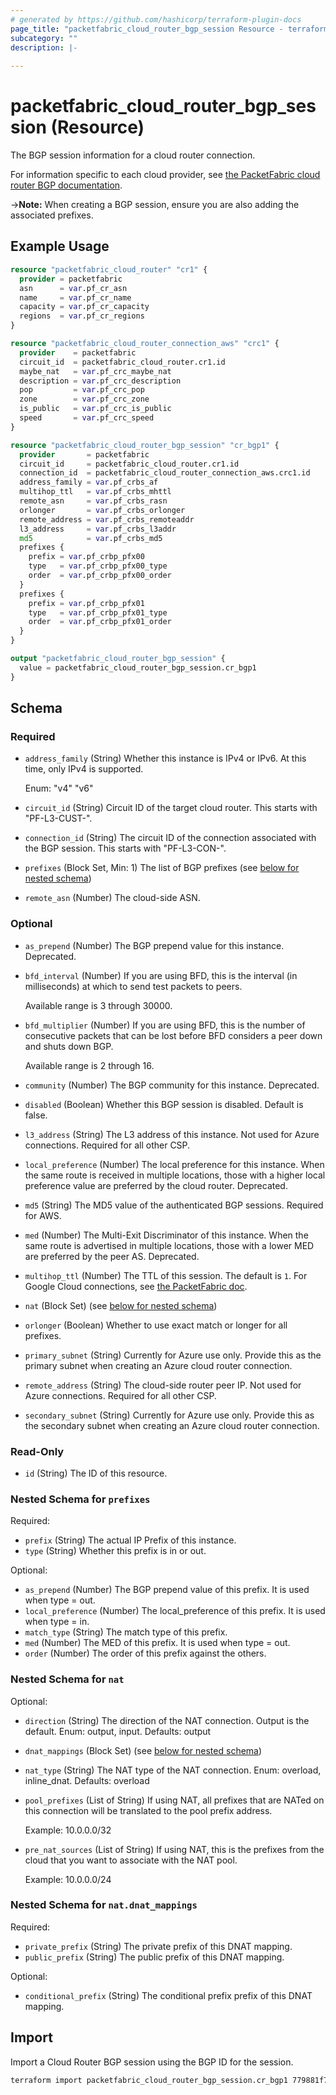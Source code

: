 ```yaml
---
# generated by https://github.com/hashicorp/terraform-plugin-docs
page_title: "packetfabric_cloud_router_bgp_session Resource - terraform-provider-packetfabric"
subcategory: ""
description: |-
  
---
```


# packetfabric_cloud_router_bgp_session (Resource)

The BGP session information for a cloud router connection. 

For information specific to each cloud provider, see [the PacketFabric cloud router BGP documentation](https://docs.packetfabric.com/cr/bgp/).

->**Note:** When creating a BGP session, ensure you are also adding the associated prefixes.

## Example Usage

```terraform
resource "packetfabric_cloud_router" "cr1" {
  provider = packetfabric
  asn      = var.pf_cr_asn
  name     = var.pf_cr_name
  capacity = var.pf_cr_capacity
  regions  = var.pf_cr_regions
}

resource "packetfabric_cloud_router_connection_aws" "crc1" {
  provider    = packetfabric
  circuit_id  = packetfabric_cloud_router.cr1.id
  maybe_nat   = var.pf_crc_maybe_nat
  description = var.pf_crc_description
  pop         = var.pf_crc_pop
  zone        = var.pf_crc_zone
  is_public   = var.pf_crc_is_public
  speed       = var.pf_crc_speed
}

resource "packetfabric_cloud_router_bgp_session" "cr_bgp1" {
  provider       = packetfabric
  circuit_id     = packetfabric_cloud_router.cr1.id
  connection_id  = packetfabric_cloud_router_connection_aws.crc1.id
  address_family = var.pf_crbs_af
  multihop_ttl   = var.pf_crbs_mhttl
  remote_asn     = var.pf_crbs_rasn
  orlonger       = var.pf_crbs_orlonger
  remote_address = var.pf_crbs_remoteaddr
  l3_address     = var.pf_crbs_l3addr
  md5            = var.pf_crbs_md5
  prefixes {
    prefix = var.pf_crbp_pfx00
    type   = var.pf_crbp_pfx00_type
    order  = var.pf_crbp_pfx00_order
  }
  prefixes {
    prefix = var.pf_crbp_pfx01
    type   = var.pf_crbp_pfx01_type
    order  = var.pf_crbp_pfx01_order
  }
}

output "packetfabric_cloud_router_bgp_session" {
  value = packetfabric_cloud_router_bgp_session.cr_bgp1
}
```

<!-- schema generated by tfplugindocs -->
## Schema

### Required

- `address_family` (String) Whether this instance is IPv4 or IPv6. At this time, only IPv4 is supported.

	Enum: "v4" "v6"
- `circuit_id` (String) Circuit ID of the target cloud router. This starts with "PF-L3-CUST-".
- `connection_id` (String) The circuit ID of the connection associated with the BGP session. This starts with "PF-L3-CON-".
- `prefixes` (Block Set, Min: 1) The list of BGP prefixes (see [below for nested schema](#nestedblock--prefixes))
- `remote_asn` (Number) The cloud-side ASN.

### Optional

- `as_prepend` (Number) The BGP prepend value for this instance. Deprecated.
- `bfd_interval` (Number) If you are using BFD, this is the interval (in milliseconds) at which to send test packets to peers.

	Available range is 3 through 30000.
- `bfd_multiplier` (Number) If you are using BFD, this is the number of consecutive packets that can be lost before BFD considers a peer down and shuts down BGP.

	Available range is 2 through 16.
- `community` (Number) The BGP community for this instance. Deprecated.
- `disabled` (Boolean) Whether this BGP session is disabled. Default is false.
- `l3_address` (String) The L3 address of this instance. Not used for Azure connections. Required for all other CSP.
- `local_preference` (Number) The local preference for this instance. When the same route is received in multiple locations, those with a higher local preference value are preferred by the cloud router. Deprecated.
- `md5` (String) The MD5 value of the authenticated BGP sessions. Required for AWS.
- `med` (Number) The Multi-Exit Discriminator of this instance. When the same route is advertised in multiple locations, those with a lower MED are preferred by the peer AS. Deprecated.
- `multihop_ttl` (Number) The TTL of this session. The default is `1`. For Google Cloud connections, see [the PacketFabric doc](https://docs.packetfabric.com/cr/bgp/bgp_google/#ttl).
- `nat` (Block Set) (see [below for nested schema](#nestedblock--nat))
- `orlonger` (Boolean) Whether to use exact match or longer for all prefixes.
- `primary_subnet` (String) Currently for Azure use only. Provide this as the primary subnet when creating an Azure cloud router connection.
- `remote_address` (String) The cloud-side router peer IP. Not used for Azure connections. Required for all other CSP.
- `secondary_subnet` (String) Currently for Azure use only. Provide this as the secondary subnet when creating an Azure cloud router connection.

### Read-Only

- `id` (String) The ID of this resource.

<a id="nestedblock--prefixes"></a>
### Nested Schema for `prefixes`

Required:

- `prefix` (String) The actual IP Prefix of this instance.
- `type` (String) Whether this prefix is in or out.

Optional:

- `as_prepend` (Number) The BGP prepend value of this prefix. It is used when type = out.
- `local_preference` (Number) The local_preference of this prefix. It is used when type = in.
- `match_type` (String) The match type of this prefix.
- `med` (Number) The MED of this prefix. It is used when type = out.
- `order` (Number) The order of this prefix against the others.


<a id="nestedblock--nat"></a>
### Nested Schema for `nat`

Optional:

- `direction` (String) The direction of the NAT connection. Output is the default.
		Enum: output, input. Defaults: output
- `dnat_mappings` (Block Set) (see [below for nested schema](#nestedblock--nat--dnat_mappings))
- `nat_type` (String) The NAT type of the NAT connection. 
		Enum: overload, inline_dnat. Defaults: overload
- `pool_prefixes` (List of String) If using NAT, all prefixes that are NATed on this connection will be translated to the pool prefix address.

	Example: 10.0.0.0/32
- `pre_nat_sources` (List of String) If using NAT, this is the prefixes from the cloud that you want to associate with the NAT pool.

	Example: 10.0.0.0/24

<a id="nestedblock--nat--dnat_mappings"></a>
### Nested Schema for `nat.dnat_mappings`

Required:

- `private_prefix` (String) The private prefix of this DNAT mapping.
- `public_prefix` (String) The public prefix of this DNAT mapping.

Optional:

- `conditional_prefix` (String) The conditional prefix prefix of this DNAT mapping.


## Import

Import a Cloud Router BGP session using the BGP ID for the session.

```bash
terraform import packetfabric_cloud_router_bgp_session.cr_bgp1 779881f7-b0ae-4794-8183-1a8ffd9ee777
```